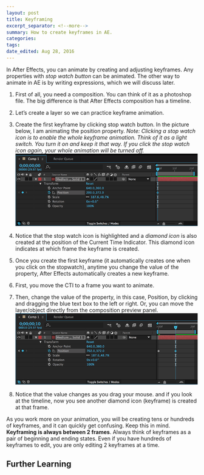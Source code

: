 ```yaml
---
layout: post	
title: Keyframing
excerpt_separator: <!--more-->
summary: How to create keyframes in AE.
categories:
tags:
date_edited: Aug 28, 2016
---
```


In After Effects, you can animate by creating and adjusting keyframes. Any properties with *stop watch button* can be animated. The other way to animate in AE is by writing expressions, which we will discuss later.




1. First of all, you need a composition. You can think of it as a photoshop file. The big difference is that After Effects composition has a timeline.

2. Let’s create a layer so we can practice keyframe animation. 

3. Create the first keyframe by clicking stop watch button. In the picture below, I am animating the position property. *Note: Clicking a stop watch icon is to enable the whole keyframe animation. Think of it as a light switch. You turn it on and keep it that way. If you click the stop watch icon again, your whole animation will be turned off.*
![Creating the first keyframe](/images/keyframing/keyframe-1.png)

4. Notice that the stop watch icon is highlighted and a *diamond icon* is also created at the position of the Current Time Indicator. This diamond icon indicates at which frame the keyframe is created.

5. Once you create the first keyframe (it automatically creates one when you click on the stopwatch), anytime you change the value of the property, After Effects automatically creates a new keyframe.

6. First, you move the CTI to a frame you want to animate. 

7. Then, change the value of the property, in this case, Position, by clicking and dragging the blue text box to the left or right. Or, you can move the layer/object directly from the composition preview panel.
![the second keyframe](/images/keyframing/keyframe-2.png)

8. Notice that the value changes as you drag your mouse. and if you look at the timeline, now you see another diamond icon (keyframe) is created at that frame.

As you work more on your animation, you will be creating tens or hundreds of keyframes, and it can quickly get confusing. Keep this in mind. **Keyframing is always between 2 frames**. Always think of keyframes as a pair of beginning and ending states. Even if you have hundreds of keyframes to edit, you are only editing 2 keyframes at a time.





## Further Learning


<!-- footnotes -->
